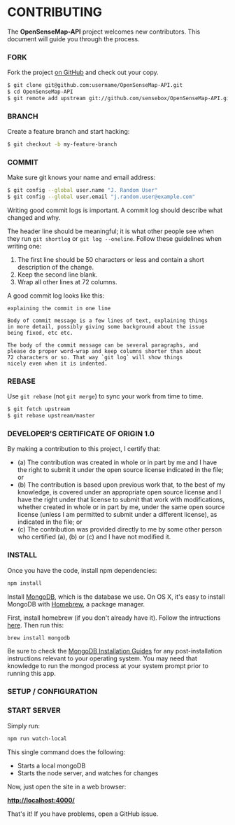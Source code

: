 # CONTRIBUTING

The **OpenSenseMap-API** project welcomes new contributors. This document will guide you
through the process.

### FORK

Fork the project [on GitHub](https://github.com/sensebox/OpenSenseMap-API) and check out
your copy.

```sh
$ git clone git@github.com:username/OpenSenseMap-API.git
$ cd OpenSenseMap-API
$ git remote add upstream git://github.com/sensebox/OpenSenseMap-API.git
```

### BRANCH

Create a feature branch and start hacking:

```sh
$ git checkout -b my-feature-branch
```

### COMMIT

Make sure git knows your name and email address:

```sh
$ git config --global user.name "J. Random User"
$ git config --global user.email "j.random.user@example.com"
```

Writing good commit logs is important.  A commit log should describe what
changed and why.

The header line should be meaningful; it is what other people see when they
run `git shortlog` or `git log --oneline`. Follow these guidelines when
writing one:

1. The first line should be 50 characters or less and contain a short
   description of the change.
2. Keep the second line blank.
3. Wrap all other lines at 72 columns.

A good commit log looks like this:

```
explaining the commit in one line

Body of commit message is a few lines of text, explaining things
in more detail, possibly giving some background about the issue
being fixed, etc etc.

The body of the commit message can be several paragraphs, and
please do proper word-wrap and keep columns shorter than about
72 characters or so. That way `git log` will show things
nicely even when it is indented.
```

### REBASE

Use `git rebase` (not `git merge`) to sync your work from time to time.

```sh
$ git fetch upstream
$ git rebase upstream/master
```

### DEVELOPER'S CERTIFICATE OF ORIGIN 1.0

By making a contribution to this project, I certify that:

* (a) The contribution was created in whole or in part by me and I have the
right to submit it under the open source license indicated in the file; or
* (b) The contribution is based upon previous work that, to the best of my
knowledge, is covered under an appropriate open source license and I have the
right under that license to submit that work with modifications, whether
created in whole or in part by me, under the same open source license (unless
I am permitted to submit under a different license), as indicated in the
file; or
* (c) The contribution was provided directly to me by some other person who
certified (a), (b) or (c) and I have not modified it.


### INSTALL

Once you have the code, install npm dependencies:

```bash
npm install
```

Install [MongoDB][], which is the database we use. On OS X, it's easy to install MongoDB
with [Homebrew][], a package manager.

First, install homebrew (if you don't already have it). Follow the intructions
[here][Homebrew]. Then run this:

```bash
brew install mongodb
```

Be sure to check the [MongoDB Installation Guides][] for any post-installation instructions relevant to your operating system. You may need that knowledge to run the mongod process at your system prompt prior to running this app.

### SETUP / CONFIGURATION


### START SERVER

Simply run:

```bash
npm run watch-local
```

This single command does the following:

- Starts a local mongoDB
- Starts the node server, and watches for changes

Now, just open the site in a web browser:

**[http://localhost:4000/](http://localhost:4000/)**

That's it! If you have problems, open a GitHub issue.

[MongoDB]: http://www.mongodb.org/
[MongoDB Installation Guides]: http://docs.mongodb.org/manual/installation/#installation-guides
[Homebrew]: http://brew.sh/
